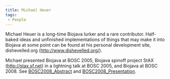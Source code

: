 ```yaml
---
title: Michael Heuer
tags:
 - People
---
```


Michael Heuer is a long-time Biojava lurker and a rare contributor.
Half-baked ideas and unfinished implementations of things that may make
it into Biojava at some point can be found at his personal development
site, dishevelled.org (http://www.dishevelled.org/).

Michael presented Biojava at BOSC 2005, Biojava spinoff project StAX
(http://stax.sf.net) in a lightning talk at BOSC 2005, and Biojava at
BOSC 2008. See [BOSC2008\_Abstract](BOSC2008_Abstract "wikilink") and
[BOSC2008\_Presentation](BOSC2008_Presentation "wikilink").

